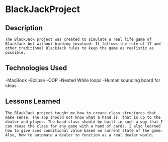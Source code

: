 # BlackJackProject

## Description
	The BlackJack project was created to simulate a real life game of BlackJack but without bidding involved. It follows the rule of 17 and other traditional BlackJack rules to keep the game as realistic as possible.

## Technologies Used
-MacBook
-Eclipse
-OOP
-Nested While loops
-Human sounding board for ideas


## Lessons Learned 
	The BlackJack project taught me how to create class structures that make sense. The app should not know what a hand is, that is up to the dealer and player. The hand class should be built in such a way that I can reuse the class for any game with a hand of cards. I also learned how to give aces conditional value based on current state of the game. Also, how to automate a dealer to function as a real dealer would.